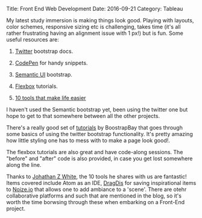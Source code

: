 Title: Front End Web Development
Date: 2016-09-21
Category: Tableau

My latest study immersion is making things look good. Playing with layouts, color schemes, responsive sizing etc is challenging, takes time (it's all rather frustrating having an alignment issue with 1 px!) but is fun.
Some useful resources are:

1. [Twitter](http://getbootstrap.com/) bootstrap docs.

2. [CodePen](https://codepen.io/enxaneta/full/adLPwv/) for handy snippets.

3. [Semantic UI](http://semantic-ui.com/) bootstrap.

4. [Flexbox](http://flexbox.io/) tutorials.

5. [10 tools that make life easier](https://medium.freecodecamp.com/from-design-to-development-10-tools-i-cant-live-without-96006445e636#.cbi9yuyr8)

I haven't used the Semantic bootstrap yet, been using the twitter one but hope to get to that somewhere between all the other projects.

There's a really good set of [tutorials](https://www.youtube.com/watch?v=E_BrfH10OTc&list=PL0qaQSYB_0TD-7tNkfMnJ0DCFJVjBNF8G) by BoostrapBay that goes through some basics of using the twitter bootstrap functionality. It's pretty amazing how little styling one has to mess with to make a page look good!.

The flexbox tutorials are also great and have code-along sessions. The "before" and "after" code is also provided, in case you get lost somewhere along the line.

Thanks to [Johathan Z White](https://twitter.com/JonathanZWhite), the 10 tools he shares with us are fantastic! Items covered include Atom as an IDE, [DragDis](https://dragdis.com/) for saving inspirational items to [Noize.io](http://noiz.io/) that allows one to add ambiance to a 'scene'. There are otehr collaborative platforms and such that are mentioned in the blog, so it's worth the time borwsing through these when embarking on a Front-End project.